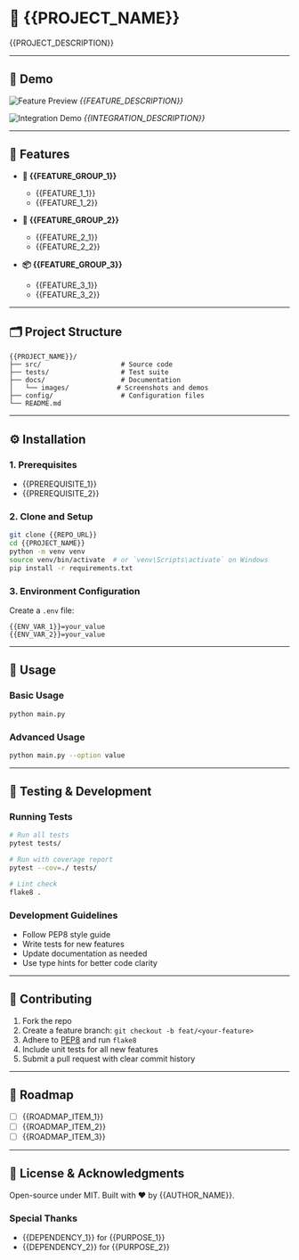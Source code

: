 # 🧠 **{{PROJECT_NAME}}**

{{PROJECT_DESCRIPTION}}

---

## 📸 Demo

![Feature Preview](docs/images/feature_preview.png)
*{{FEATURE_DESCRIPTION}}*

![Integration Demo](docs/images/integration_demo.png)
*{{INTEGRATION_DESCRIPTION}}*

---

## 🚀 Features

* **🧰 {{FEATURE_GROUP_1}}**
  * {{FEATURE_1_1}}
  * {{FEATURE_1_2}}

* **🧹 {{FEATURE_GROUP_2}}**
  * {{FEATURE_2_1}}
  * {{FEATURE_2_2}}

* **📦 {{FEATURE_GROUP_3}}**
  * {{FEATURE_3_1}}
  * {{FEATURE_3_2}}

---

## 🗂️ Project Structure

```
{{PROJECT_NAME}}/
├── src/                    # Source code
├── tests/                  # Test suite
├── docs/                   # Documentation
│   └── images/            # Screenshots and demos
├── config/                 # Configuration files
└── README.md
```

---

## ⚙️ Installation

### 1. Prerequisites
* {{PREREQUISITE_1}}
* {{PREREQUISITE_2}}

### 2. Clone and Setup
```bash
git clone {{REPO_URL}}
cd {{PROJECT_NAME}}
python -m venv venv
source venv/bin/activate  # or `venv\Scripts\activate` on Windows
pip install -r requirements.txt
```

### 3. Environment Configuration
Create a `.env` file:
```
{{ENV_VAR_1}}=your_value
{{ENV_VAR_2}}=your_value
```

---

## 🧪 Usage

### Basic Usage
```bash
python main.py
```

### Advanced Usage
```bash
python main.py --option value
```

---

## 🧪 Testing & Development

### Running Tests
```bash
# Run all tests
pytest tests/

# Run with coverage report
pytest --cov=./ tests/

# Lint check
flake8 .
```

### Development Guidelines
* Follow PEP8 style guide
* Write tests for new features
* Update documentation as needed
* Use type hints for better code clarity

---

## 🤝 Contributing

1. Fork the repo
2. Create a feature branch: `git checkout -b feat/<your-feature>`
3. Adhere to [PEP8](https://www.python.org/dev/peps/pep-0008/) and run `flake8`
4. Include unit tests for all new features
5. Submit a pull request with clear commit history

---

## 📌 Roadmap

* [ ] {{ROADMAP_ITEM_1}}
* [ ] {{ROADMAP_ITEM_2}}
* [ ] {{ROADMAP_ITEM_3}}

---

## 📄 License & Acknowledgments

Open-source under MIT. Built with ❤️ by {{AUTHOR_NAME}}.

### Special Thanks
* {{DEPENDENCY_1}} for {{PURPOSE_1}}
* {{DEPENDENCY_2}} for {{PURPOSE_2}} 